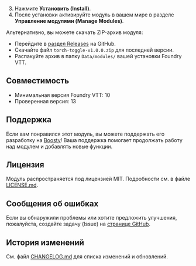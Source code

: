 3. Нажмите **Установить (Install)**.
4. После установки активируйте модуль в вашем мире в разделе **Управление модулями (Manage Modules)**.

Альтернативно, вы можете скачать ZIP-архив модуля:
- Перейдите в [раздел Releases](https://github.com/Yujin-cloud/torch-toggle/releases) на GitHub.
- Скачайте файл `torch-toggle-v1.0.0.zip` для последней версии.
- Распакуйте архив в папку `Data/modules/` вашей установки Foundry VTT.

## Совместимость
- Минимальная версия Foundry VTT: 10
- Проверенная версия: 13

## Поддержка
Если вам понравился этот модуль, вы можете поддержать его разработку на [Boosty](https://boosty.to/yujik)! Ваша поддержка помогает продолжать работу над модулем и добавлять новые функции.

## Лицензия
Модуль распространяется под лицензией MIT. Подробности см. в файле [LICENSE.md](LICENSE.md).

## Сообщения об ошибках
Если вы обнаружили проблемы или хотите предложить улучшения, пожалуйста, создайте задачу (Issue) на [странице GitHub](https://github.com/Yujin-cloud/torch-toggle/issues).

## История изменений
См. файл [CHANGELOG.md](CHANGELOG.md) для списка изменений и обновлений.
